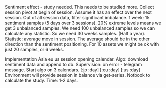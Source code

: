 


Sentiment effect - study needed.
This needs to be studied more.
Collect session pivot at begin of session. Assume it has an effect over the next session.
Out of all session data, filter significant imbalance. 1 week: 15 sentiment samples (5 days over 3 sessions). 20% extreme levels means we get 3 unbalanced samples. We need 100 unbalanced samples so we can calculate any statistic. So we need 30 weeks samples. (Half a year).
Statistic: average move in session. The average should be in the other direction than the sentiment positioning.
For 10 assets we might be ok with just 20 samples, or 6 weeks.

Implementation
Asia eu us session opening calendar.
Algo: download sentiment data and append to db. Supervision: on error - telegram message. Start algo on 3 calendars. [:jp :day] [:eu :day] [:us :day]
Environment will provide session in balance via get-series.
Notbook to calculate the study.
Time: 1-2 days.
